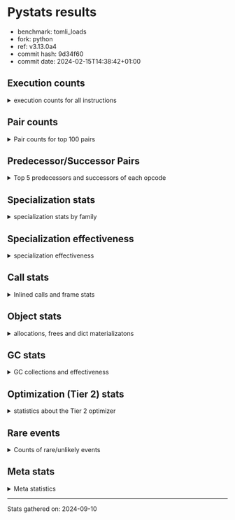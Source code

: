 
# Pystats results

- benchmark: tomli_loads
- fork: python
- ref: v3.13.0a4
- commit hash: 9d34f60
- commit date: 2024-02-15T14:38:42+01:00

## Execution counts

<details>
<summary> execution counts for all instructions </summary>

|Name | Count | Self | Cumulative | Miss ratio | 
|---|---:|---:|---:|---:|
| LOAD_FAST | 5,174,020,100 | 15.0% | 15.0% |  |
| POP_JUMP_IF_FALSE | 4,007,333,500 | 11.6% | 26.7% |  |
| LOAD_CONST | 3,846,126,280 | 11.2% | 37.9% |  |
| LOAD_FAST_LOAD_FAST | 3,511,481,220 | 10.2% | 48.1% |  |
| STORE_FAST | 3,350,189,780 | 9.7% | 57.8% |  |
| COMPARE_OP_STR | 2,009,276,460 | 5.8% | 63.6% |  |
| CONTAINS_OP | 1,712,232,000 | 5.0% | 68.6% |  |
| BINARY_SUBSCR_STR_INT | 1,580,972,360 | 4.6% | 73.2% | 0.0% |
| NOP | 1,340,715,460 | 3.9% | 77.1% |  |
| BINARY_OP_ADD_INT | 1,326,124,640 | 3.9% | 80.9% |  |
| JUMP_BACKWARD | 1,300,495,000 | 3.8% | 84.7% |  |
| LOAD_GLOBAL_MODULE | 636,805,800 | 1.9% | 86.6% |  |
| RESUME_CHECK | 440,548,260 | 1.3% | 87.9% | 0.0% |
| LOAD_GLOBAL_BUILTIN | 437,016,600 | 1.3% | 89.1% |  |
| RETURN_VALUE | 407,422,680 | 1.2% | 90.3% |  |
| CALL_PY_EXACT_ARGS | 388,927,440 | 1.1% | 91.4% |  |
| TO_BOOL_BOOL | 376,714,580 | 1.1% | 92.5% |  |
| BINARY_SUBSCR_DICT | 321,215,240 | 0.9% | 93.5% |  |
| BUILD_TUPLE | 193,341,720 | 0.6% | 94.0% |  |
| FOR_ITER_TUPLE | 190,352,240 | 0.6% | 94.6% |  |
| CALL_ISINSTANCE | 177,147,480 | 0.5% | 95.1% |  |
| STORE_FAST_STORE_FAST | 114,407,140 | 0.3% | 95.4% |  |
| BINARY_SLICE | 111,670,460 | 0.3% | 95.7% |  |
| GET_ITER | 110,778,920 | 0.3% | 96.1% |  |
| LOAD_DEREF | 101,972,640 | 0.3% | 96.4% |  |
| BINARY_SUBSCR | 87,933,560 | 0.3% | 96.6% |  |
| UNPACK_SEQUENCE_TWO_TUPLE | 86,901,160 | 0.3% | 96.9% |  |
| POP_TOP | 86,750,300 | 0.3% | 97.1% |  |
| POP_JUMP_IF_TRUE | 77,895,480 | 0.2% | 97.4% |  |
| LOAD_ATTR | 66,873,440 | 0.2% | 97.5% |  |
| CALL | 65,357,620 | 0.2% | 97.7% |  |
| LOAD_ATTR_INSTANCE_VALUE | 61,984,980 | 0.2% | 97.9% |  |
| LOAD_ATTR_METHOD_WITH_VALUES | 60,446,620 | 0.2% | 98.1% |  |
| MAKE_CELL | 50,627,120 | 0.1% | 98.2% |  |
| LOAD_ATTR_METHOD_NO_DICT | 36,110,860 | 0.1% | 98.3% |  |
| RETURN_CONST | 33,126,420 | 0.1% | 98.4% |  |
| CALL_BUILTIN_CLASS | 32,092,080 | 0.1% | 98.5% |  |
| LOAD_ATTR_CLASS | 30,876,880 | 0.1% | 98.6% |  |
| STORE_SUBSCR_DICT | 29,324,620 | 0.1% | 98.7% |  |
| BINARY_OP | 29,034,680 | 0.1% | 98.8% |  |
| TO_BOOL | 28,693,160 | 0.1% | 98.9% |  |
| JUMP_FORWARD | 27,801,840 | 0.1% | 99.0% |  |
| COPY | 25,490,580 | 0.1% | 99.0% |  |
| CALL_LEN | 25,314,480 | 0.1% | 99.1% |  |
| FOR_ITER_RANGE | 25,313,640 | 0.1% | 99.2% |  |
| COPY_FREE_VARS | 25,313,600 | 0.1% | 99.3% |  |
| UNPACK_SEQUENCE_TUPLE | 25,313,540 | 0.1% | 99.3% |  |
| MAKE_FUNCTION | 25,313,520 | 0.1% | 99.4% |  |
| RETURN_GENERATOR | 25,313,520 | 0.1% | 99.5% |  |
| SET_FUNCTION_ATTRIBUTE | 25,313,520 | 0.1% | 99.5% |  |
| STORE_DEREF | 25,313,520 | 0.1% | 99.6% |  |
| END_FOR | 25,313,500 | 0.1% | 99.7% |  |
| FOR_ITER_GEN | 25,313,500 | 0.1% | 99.8% |  |
| CALL_KW | 22,365,600 | 0.1% | 99.8% |  |
| BINARY_OP_ADD_UNICODE | 20,173,340 | 0.1% | 99.9% |  |
| PUSH_NULL | 8,807,900 | 0.0% | 99.9% |  |
| TO_BOOL_NONE | 4,466,220 | 0.0% | 99.9% |  |
| BINARY_OP_INPLACE_ADD_UNICODE | 4,214,880 | 0.0% | 99.9% |  |
| BUILD_MAP | 4,185,520 | 0.0% | 100.0% |  |
| CALL_METHOD_DESCRIPTOR_FAST | 2,528,260 | 0.0% | 100.0% |  |
| BUILD_CONST_KEY_MAP | 2,272,240 | 0.0% | 100.0% |  |
| TO_BOOL_STR | 2,233,540 | 0.0% | 100.0% |  |
| TO_BOOL_ALWAYS_TRUE | 2,233,100 | 0.0% | 100.0% |  |
| CALL_METHOD_DESCRIPTOR_O | 2,193,180 | 0.0% | 100.0% |  |
| FOR_ITER | 1,834,100 | 0.0% | 100.0% |  |
| CALL_METHOD_DESCRIPTOR_NOARGS | 1,833,100 | 0.0% | 100.0% |  |
| BUILD_LIST | 480,180 | 0.0% | 100.0% |  |
| COMPARE_OP_INT | 364,360 | 0.0% | 100.0% |  |
| CALL_LIST_APPEND | 174,920 | 0.0% | 100.0% |  |
| LOAD_GLOBAL | 4,140 | 0.0% | 100.0% |  |
| CALL_BUILTIN_O | 1,260 | 0.0% | 100.0% |  |
| SWAP | 1,120 | 0.0% | 100.0% |  |
| COMPARE_OP | 1,000 | 0.0% | 100.0% |  |
| LOAD_ATTR_MODULE | 940 | 0.0% | 100.0% |  |
| RESUME | 720 | 0.0% | 100.0% | 200.0% |
| INTERPRETER_EXIT | 520 | 0.0% | 100.0% |  |
| UNPACK_SEQUENCE | 480 | 0.0% | 100.0% |  |
| STORE_ATTR_INSTANCE_VALUE | 420 | 0.0% | 100.0% |  |
| CALL_STR_1 | 380 | 0.0% | 100.0% |  |
| FOR_ITER_LIST | 340 | 0.0% | 100.0% |  |
| LIST_APPEND | 320 | 0.0% | 100.0% |  |
| STORE_FAST_LOAD_FAST | 320 | 0.0% | 100.0% |  |
| CHECK_EXC_MATCH | 200 | 0.0% | 100.0% |  |
| POP_EXCEPT | 200 | 0.0% | 100.0% |  |
| PUSH_EXC_INFO | 200 | 0.0% | 100.0% |  |
| STORE_SUBSCR | 200 | 0.0% | 100.0% |  |
| STORE_ATTR | 200 | 0.0% | 100.0% |  |
| CALL_BUILTIN_FAST | 200 | 0.0% | 100.0% |  |
| CALL_FUNCTION_EX | 180 | 0.0% | 100.0% |  |
| LOAD_ATTR_SLOT | 160 | 0.0% | 100.0% | 12.5% |
| EXIT_INIT_CHECK | 120 | 0.0% | 100.0% |  |
| CALL_ALLOC_AND_ENTER_INIT | 120 | 0.0% | 100.0% |  |
| CALL_BUILTIN_FAST_WITH_KEYWORDS | 100 | 0.0% | 100.0% |  |
| BEFORE_WITH | 80 | 0.0% | 100.0% |  |
| CALL_INTRINSIC_1 | 80 | 0.0% | 100.0% |  |
| IS_OP | 80 | 0.0% | 100.0% |  |
| LIST_EXTEND | 80 | 0.0% | 100.0% |  |
| CALL_METHOD_DESCRIPTOR_FAST_WITH_KEYWORDS | 80 | 0.0% | 100.0% |  |
| BINARY_OP_SUBTRACT_FLOAT | 60 | 0.0% | 100.0% |  |
| CALL_PY_WITH_DEFAULTS | 60 | 0.0% | 100.0% |  |
| STORE_ATTR_SLOT | 60 | 0.0% | 100.0% |  |
| LOAD_FAST_AND_CLEAR | 20 | 0.0% | 100.0% |  |
| CALL_BOUND_METHOD_EXACT_ARGS | 20 | 0.0% | 100.0% |  |
| LOAD_ATTR_PROPERTY | 20 | 0.0% | 100.0% |  |


</details>

## Pair counts

<details>
<summary> Pair counts for top 100 pairs </summary>

|Pair | Count | Self | Cumulative | 
|---|---:|---:|---:|
| LOAD_FAST LOAD_CONST | 3,477,481,260 | 10.1% | 10.1% |
| POP_JUMP_IF_FALSE LOAD_FAST | 2,322,506,780 | 6.7% | 16.9% |
| COMPARE_OP_STR POP_JUMP_IF_FALSE | 2,009,276,120 | 5.8% | 22.7% |
| LOAD_CONST COMPARE_OP_STR | 2,009,276,040 | 5.8% | 28.5% |
| CONTAINS_OP POP_JUMP_IF_FALSE | 1,661,256,640 | 4.8% | 33.4% |
| LOAD_FAST_LOAD_FAST BINARY_SUBSCR_STR_INT | 1,579,138,960 | 4.6% | 37.9% |
| STORE_FAST LOAD_FAST | 1,331,448,040 | 3.9% | 41.8% |
| LOAD_CONST BINARY_OP_ADD_INT | 1,326,122,320 | 3.9% | 45.7% |
| BINARY_OP_ADD_INT STORE_FAST | 1,297,268,220 | 3.8% | 49.4% |
| NOP LOAD_FAST_LOAD_FAST | 1,261,378,000 | 3.7% | 53.1% |
| BINARY_SUBSCR_STR_INT STORE_FAST | 1,114,928,460 | 3.2% | 56.3% |
| POP_JUMP_IF_FALSE LOAD_FAST_LOAD_FAST | 1,107,296,940 | 3.2% | 59.6% |
| LOAD_FAST_LOAD_FAST CONTAINS_OP | 1,085,610,080 | 3.2% | 62.7% |
| STORE_FAST JUMP_BACKWARD | 986,196,960 | 2.9% | 65.6% |
| JUMP_BACKWARD NOP | 902,846,560 | 2.6% | 68.2% |
| STORE_FAST LOAD_FAST_LOAD_FAST | 614,227,620 | 1.8% | 70.0% |
| LOAD_FAST CONTAINS_OP | 466,043,760 | 1.4% | 71.3% |
| BINARY_SUBSCR_STR_INT LOAD_FAST | 466,043,640 | 1.4% | 72.7% |
| LOAD_GLOBAL_MODULE LOAD_FAST_LOAD_FAST | 352,678,220 | 1.0% | 73.7% |
| CALL_PY_EXACT_ARGS RESUME_CHECK | 338,300,380 | 1.0% | 74.7% |
| TO_BOOL_BOOL POP_JUMP_IF_FALSE | 327,505,640 | 1.0% | 75.6% |
| POP_JUMP_IF_FALSE JUMP_BACKWARD | 314,297,600 | 0.9% | 76.6% |
| JUMP_BACKWARD LOAD_FAST | 238,467,680 | 0.7% | 77.3% |
| RESUME_CHECK NOP | 230,132,260 | 0.7% | 77.9% |
| LOAD_FAST RETURN_VALUE | 226,778,440 | 0.7% | 78.6% |
| RETURN_VALUE STORE_FAST | 225,240,500 | 0.7% | 79.2% |
| BINARY_SUBSCR_DICT STORE_FAST | 209,651,780 | 0.6% | 79.8% |
| STORE_FAST LOAD_GLOBAL_MODULE | 188,742,540 | 0.5% | 80.4% |
| LOAD_GLOBAL_BUILTIN LOAD_FAST | 179,383,880 | 0.5% | 80.9% |
| LOAD_FAST LOAD_GLOBAL_BUILTIN | 177,148,300 | 0.5% | 81.4% |
| CALL_ISINSTANCE TO_BOOL_BOOL | 177,147,380 | 0.5% | 81.9% |
| LOAD_CONST BINARY_SUBSCR_DICT | 160,968,380 | 0.5% | 82.4% |
| LOAD_FAST_LOAD_FAST BINARY_SUBSCR_DICT | 159,887,480 | 0.5% | 82.9% |
| POP_JUMP_IF_FALSE LOAD_GLOBAL_BUILTIN | 152,295,920 | 0.4% | 83.3% |
| LOAD_GLOBAL_BUILTIN CALL_ISINSTANCE | 151,833,900 | 0.4% | 83.8% |
| LOAD_FAST_LOAD_FAST LOAD_GLOBAL_MODULE | 146,448,840 | 0.4% | 84.2% |
| LOAD_GLOBAL_MODULE CALL_PY_EXACT_ARGS | 146,448,840 | 0.4% | 84.6% |
| FOR_ITER_TUPLE STORE_FAST | 132,193,680 | 0.4% | 85.0% |
| JUMP_BACKWARD FOR_ITER_TUPLE | 132,033,680 | 0.4% | 85.4% |
| LOAD_FAST_LOAD_FAST LOAD_FAST | 130,869,120 | 0.4% | 85.8% |
| RESUME_CHECK LOAD_FAST | 130,532,320 | 0.4% | 86.1% |
| LOAD_FAST_LOAD_FAST LOAD_CONST | 124,939,200 | 0.4% | 86.5% |
| LOAD_FAST TO_BOOL_BOOL | 120,475,960 | 0.4% | 86.9% |
| BUILD_TUPLE RETURN_VALUE | 112,214,840 | 0.3% | 87.2% |
| LOAD_FAST_LOAD_FAST CALL_PY_EXACT_ARGS | 107,921,320 | 0.3% | 87.5% |
| BINARY_SUBSCR_DICT CONTAINS_OP | 102,931,700 | 0.3% | 87.8% |
| STORE_FAST NOP | 101,908,500 | 0.3% | 88.1% |
| LOAD_FAST LOAD_GLOBAL_MODULE | 90,270,280 | 0.3% | 88.3% |
| UNPACK_SEQUENCE_TWO_TUPLE STORE_FAST_STORE_FAST | 86,901,160 | 0.3% | 88.6% |
| RETURN_VALUE UNPACK_SEQUENCE_TWO_TUPLE | 86,900,880 | 0.3% | 88.9% |
| LOAD_CONST BINARY_SUBSCR | 85,803,540 | 0.2% | 89.1% |
| LOAD_FAST BUILD_TUPLE | 79,966,020 | 0.2% | 89.3% |
| LOAD_CONST LOAD_CONST | 79,146,460 | 0.2% | 89.6% |
| LOAD_FAST CALL_PY_EXACT_ARGS | 78,724,460 | 0.2% | 89.8% |
| LOAD_FAST_LOAD_FAST LOAD_FAST_LOAD_FAST | 78,095,200 | 0.2% | 90.0% |
| RESUME_CHECK LOAD_GLOBAL_MODULE | 77,773,780 | 0.2% | 90.2% |
| POP_JUMP_IF_FALSE LOAD_GLOBAL_MODULE | 74,552,280 | 0.2% | 90.5% |
| LOAD_FAST LOAD_ATTR_INSTANCE_VALUE | 61,984,720 | 0.2% | 90.6% |
| LOAD_FAST LOAD_ATTR | 60,153,280 | 0.2% | 90.8% |
| LOAD_ATTR LOAD_ATTR_METHOD_WITH_VALUES | 60,151,540 | 0.2% | 91.0% |
| LOAD_ATTR_INSTANCE_VALUE STORE_FAST | 58,318,560 | 0.2% | 91.2% |
| GET_ITER FOR_ITER_TUPLE | 58,318,480 | 0.2% | 91.3% |
| LOAD_ATTR_METHOD_WITH_VALUES LOAD_FAST | 58,254,420 | 0.2% | 91.5% |
| BINARY_SUBSCR STORE_FAST | 58,002,720 | 0.2% | 91.7% |
| LOAD_GLOBAL_MODULE CONTAINS_OP | 57,646,360 | 0.2% | 91.8% |
| LOAD_CONST BINARY_SLICE | 56,780,780 | 0.2% | 92.0% |
| FOR_ITER_TUPLE LOAD_FAST | 55,966,340 | 0.2% | 92.2% |
| LOAD_FAST GET_ITER | 54,652,480 | 0.2% | 92.3% |
| LOAD_FAST STORE_FAST | 53,142,020 | 0.2% | 92.5% |
| LOAD_FAST_LOAD_FAST BINARY_SLICE | 52,780,480 | 0.2% | 92.6% |
| POP_JUMP_IF_TRUE LOAD_FAST | 52,404,560 | 0.2% | 92.8% |
| LOAD_FAST CALL | 51,767,720 | 0.2% | 92.9% |
| LOAD_DEREF LOAD_CONST | 50,627,040 | 0.1% | 93.1% |
| NOP NOP | 49,427,360 | 0.1% | 93.2% |
| TO_BOOL_BOOL POP_JUMP_IF_TRUE | 49,208,940 | 0.1% | 93.4% |
| RETURN_VALUE RETURN_VALUE | 40,706,800 | 0.1% | 93.5% |
| LOAD_GLOBAL_MODULE STORE_FAST | 40,346,520 | 0.1% | 93.6% |
| LOAD_FAST LOAD_ATTR_METHOD_NO_DICT | 32,084,200 | 0.1% | 93.7% |
| STORE_FAST_STORE_FAST LOAD_FAST | 31,172,800 | 0.1% | 93.8% |
| LOAD_GLOBAL_MODULE LOAD_ATTR_CLASS | 30,876,600 | 0.1% | 93.9% |
| STORE_FAST_STORE_FAST LOAD_FAST_LOAD_FAST | 30,774,160 | 0.1% | 94.0% |
| BINARY_SLICE BUILD_TUPLE | 30,499,780 | 0.1% | 94.1% |
| LOAD_FAST_LOAD_FAST BUILD_TUPLE | 30,499,760 | 0.1% | 94.1% |
| NOP LOAD_FAST | 29,614,020 | 0.1% | 94.2% |
| STORE_FAST LOAD_GLOBAL_BUILTIN | 29,358,600 | 0.1% | 94.3% |
| POP_TOP LOAD_FAST | 29,274,900 | 0.1% | 94.4% |
| CALL RESUME_CHECK | 29,254,520 | 0.1% | 94.5% |
| POP_JUMP_IF_FALSE NOP | 29,253,920 | 0.1% | 94.6% |
| BINARY_SLICE GET_ITER | 28,979,760 | 0.1% | 94.7% |
| LOAD_FAST TO_BOOL | 28,685,080 | 0.1% | 94.7% |
| TO_BOOL POP_JUMP_IF_TRUE | 28,684,860 | 0.1% | 94.8% |
| LOAD_ATTR_CLASS CALL_PY_EXACT_ARGS | 28,684,480 | 0.1% | 94.9% |
| BINARY_OP STORE_FAST | 28,667,020 | 0.1% | 95.0% |
| BINARY_SUBSCR STORE_FAST_STORE_FAST | 27,505,760 | 0.1% | 95.1% |
| JUMP_FORWARD LOAD_GLOBAL_MODULE | 27,441,680 | 0.1% | 95.1% |
| LOAD_ATTR_METHOD_NO_DICT LOAD_CONST | 27,148,260 | 0.1% | 95.2% |
| BUILD_TUPLE STORE_FAST | 27,146,640 | 0.1% | 95.3% |
| STORE_FAST JUMP_FORWARD | 27,146,640 | 0.1% | 95.4% |
| JUMP_BACKWARD LOAD_GLOBAL_MODULE | 27,146,620 | 0.1% | 95.5% |
| POP_TOP LOAD_FAST_LOAD_FAST | 25,846,800 | 0.1% | 95.5% |


</details>

## Predecessor/Successor Pairs

<details>
<summary> Top 5 predecessors and successors of each opcode </summary>

### BINARY_SLICE

<details>
<summary> Successors and predecessors for BINARY_SLICE </summary>

|Predecessors | Count | Percentage | 
|---|---:|---:|
| LOAD_CONST | 56,780,780 | 50.8% |
| LOAD_FAST_LOAD_FAST | 52,780,480 | 47.3% |
| BINARY_OP_ADD_INT | 2,109,140 | 1.9% |
| BINARY_OP | 60 | 0.0% |

|Successors | Count | Percentage | 
|---|---:|---:|
| BUILD_TUPLE | 30,499,780 | 27.3% |
| GET_ITER | 28,979,760 | 26.0% |
| LOAD_DEREF | 25,313,520 | 22.7% |
| BINARY_OP_ADD_UNICODE | 20,173,240 | 18.1% |
| LOAD_FAST | 2,192,360 | 2.0% |


</details>

### CACHE

<details>
<summary> Successors and predecessors for CACHE </summary>

|Successors | Count | Percentage | 
|---|---:|---:|
| RESUME_CHECK | 400 | 76.9% |
| RESUME | 100 | 19.2% |
| POP_TOP | 20 | 3.8% |


</details>

### BEFORE_WITH

<details>
<summary> Successors and predecessors for BEFORE_WITH </summary>

|Predecessors | Count | Percentage | 
|---|---:|---:|
| RETURN_VALUE | 80 | 100.0% |

|Successors | Count | Percentage | 
|---|---:|---:|
| STORE_FAST | 80 | 100.0% |


</details>

### BINARY_OP_INPLACE_ADD_UNICODE

<details>
<summary> Successors and predecessors for BINARY_OP_INPLACE_ADD_UNICODE </summary>

|Predecessors | Count | Percentage | 
|---|---:|---:|
| BINARY_SLICE | 2,107,400 | 50.0% |
| LOAD_FAST_LOAD_FAST | 2,107,400 | 50.0% |
| BINARY_OP | 40 | 0.0% |
| BINARY_OP_ADD_UNICODE | 40 | 0.0% |

|Successors | Count | Percentage | 
|---|---:|---:|
| LOAD_FAST | 4,214,840 | 100.0% |
| JUMP_BACKWARD | 40 | 0.0% |


</details>

### BINARY_SUBSCR

<details>
<summary> Successors and predecessors for BINARY_SUBSCR </summary>

|Predecessors | Count | Percentage | 
|---|---:|---:|
| LOAD_CONST | 85,803,540 | 97.6% |
| LOAD_FAST | 2,106,480 | 2.4% |
| BINARY_SUBSCR | 22,800 | 0.0% |
| LOAD_FAST_LOAD_FAST | 680 | 0.0% |
| BINARY_OP | 20 | 0.0% |

|Successors | Count | Percentage | 
|---|---:|---:|
| STORE_FAST | 58,002,720 | 66.0% |
| STORE_FAST_STORE_FAST | 27,505,760 | 31.3% |
| BUILD_TUPLE | 2,106,480 | 2.4% |
| LOAD_CONST | 295,160 | 0.3% |
| BINARY_SUBSCR | 22,800 | 0.0% |


</details>

### CHECK_EXC_MATCH

<details>
<summary> Successors and predecessors for CHECK_EXC_MATCH </summary>

|Predecessors | Count | Percentage | 
|---|---:|---:|
| LOAD_GLOBAL_BUILTIN | 140 | 70.0% |
| LOAD_GLOBAL | 60 | 30.0% |

|Successors | Count | Percentage | 
|---|---:|---:|
| POP_JUMP_IF_FALSE | 200 | 100.0% |


</details>

### END_FOR

<details>
<summary> Successors and predecessors for END_FOR </summary>

|Predecessors | Count | Percentage | 
|---|---:|---:|
| RETURN_CONST | 25,313,500 | 100.0% |

|Successors | Count | Percentage | 
|---|---:|---:|
| POP_TOP | 25,313,500 | 100.0% |


</details>

### EXIT_INIT_CHECK

<details>
<summary> Successors and predecessors for EXIT_INIT_CHECK </summary>

|Predecessors | Count | Percentage | 
|---|---:|---:|
| RETURN_CONST | 120 | 100.0% |

|Successors | Count | Percentage | 
|---|---:|---:|
| RETURN_VALUE | 120 | 100.0% |


</details>

### GET_ITER

<details>
<summary> Successors and predecessors for GET_ITER </summary>

|Predecessors | Count | Percentage | 
|---|---:|---:|
| LOAD_FAST | 54,652,480 | 49.3% |
| BINARY_SLICE | 28,979,760 | 26.2% |
| CALL_BUILTIN_CLASS | 25,313,520 | 22.9% |
| LOAD_ATTR_INSTANCE_VALUE | 1,833,100 | 1.7% |
| CALL | 20 | 0.0% |

|Successors | Count | Percentage | 
|---|---:|---:|
| FOR_ITER_TUPLE | 58,318,480 | 52.6% |
| CALL_PY_EXACT_ARGS | 25,313,480 | 22.9% |
| FOR_ITER_GEN | 25,313,480 | 22.9% |
| FOR_ITER | 1,833,360 | 1.7% |
| FOR_ITER_RANGE | 60 | 0.0% |


</details>

### INTERPRETER_EXIT

<details>
<summary> Successors and predecessors for INTERPRETER_EXIT </summary>

|Predecessors | Count | Percentage | 
|---|---:|---:|
| RETURN_VALUE | 380 | 73.1% |
| RETURN_CONST | 140 | 26.9% |


</details>

### MAKE_FUNCTION

<details>
<summary> Successors and predecessors for MAKE_FUNCTION </summary>

|Predecessors | Count | Percentage | 
|---|---:|---:|
| LOAD_CONST | 25,313,520 | 100.0% |

|Successors | Count | Percentage | 
|---|---:|---:|
| SET_FUNCTION_ATTRIBUTE | 25,313,520 | 100.0% |


</details>

### NOP

<details>
<summary> Successors and predecessors for NOP </summary>

|Predecessors | Count | Percentage | 
|---|---:|---:|
| JUMP_BACKWARD | 902,846,560 | 67.3% |
| RESUME_CHECK | 230,132,260 | 17.2% |
| STORE_FAST | 101,908,500 | 7.6% |
| NOP | 49,427,360 | 3.7% |
| POP_JUMP_IF_FALSE | 29,253,920 | 2.2% |

|Successors | Count | Percentage | 
|---|---:|---:|
| LOAD_FAST_LOAD_FAST | 1,261,378,000 | 94.1% |
| NOP | 49,427,360 | 3.7% |
| LOAD_FAST | 29,614,020 | 2.2% |
| LOAD_GLOBAL_MODULE | 295,940 | 0.0% |
| LOAD_DEREF | 80 | 0.0% |


</details>

### POP_EXCEPT

<details>
<summary> Successors and predecessors for POP_EXCEPT </summary>

|Predecessors | Count | Percentage | 
|---|---:|---:|
| POP_TOP | 160 | 80.0% |
| SWAP | 40 | 20.0% |

|Successors | Count | Percentage | 
|---|---:|---:|
| LOAD_FAST | 160 | 80.0% |
| RETURN_VALUE | 40 | 20.0% |


</details>

### POP_TOP

<details>
<summary> Successors and predecessors for POP_TOP </summary>

|Predecessors | Count | Percentage | 
|---|---:|---:|
| POP_JUMP_IF_TRUE | 25,487,680 | 29.4% |
| END_FOR | 25,313,500 | 29.2% |
| FOR_ITER_GEN | 25,313,500 | 29.2% |
| RETURN_CONST | 4,615,680 | 5.3% |
| CALL_METHOD_DESCRIPTOR_O | 2,192,220 | 2.5% |

|Successors | Count | Percentage | 
|---|---:|---:|
| LOAD_FAST | 29,274,900 | 33.7% |
| LOAD_FAST_LOAD_FAST | 25,846,800 | 29.8% |
| RESUME_CHECK | 25,313,500 | 29.2% |
| RETURN_CONST | 4,480,500 | 5.2% |
| NOP | 1,833,200 | 2.1% |


</details>

### PUSH_EXC_INFO

<details>
<summary> Successors and predecessors for PUSH_EXC_INFO </summary>

|Predecessors | Count | Percentage | 
|---|---:|---:|
| BINARY_SUBSCR_STR_INT | 160 | 80.0% |
| LOAD_ATTR | 20 | 10.0% |
| LOAD_ATTR_SLOT | 20 | 10.0% |

|Successors | Count | Percentage | 
|---|---:|---:|
| LOAD_GLOBAL | 120 | 60.0% |
| LOAD_GLOBAL_BUILTIN | 80 | 40.0% |


</details>

### PUSH_NULL

<details>
<summary> Successors and predecessors for PUSH_NULL </summary>

|Predecessors | Count | Percentage | 
|---|---:|---:|
| LOAD_ATTR | 6,699,520 | 76.1% |
| LOAD_FAST | 2,107,440 | 23.9% |
| LOAD_ATTR_MODULE | 780 | 0.0% |
| LOAD_DEREF | 160 | 0.0% |

|Successors | Count | Percentage | 
|---|---:|---:|
| LOAD_FAST_LOAD_FAST | 8,806,880 | 100.0% |
| LOAD_FAST | 460 | 0.0% |
| LOAD_GLOBAL_BUILTIN | 320 | 0.0% |
| CALL | 240 | 0.0% |


</details>

### RETURN_GENERATOR

<details>
<summary> Successors and predecessors for RETURN_GENERATOR </summary>

|Predecessors | Count | Percentage | 
|---|---:|---:|
| COPY_FREE_VARS | 25,313,520 | 100.0% |

|Successors | Count | Percentage | 
|---|---:|---:|
| STORE_FAST | 25,313,520 | 100.0% |


</details>

### RETURN_VALUE

<details>
<summary> Successors and predecessors for RETURN_VALUE </summary>

|Predecessors | Count | Percentage | 
|---|---:|---:|
| LOAD_FAST | 226,778,440 | 55.7% |
| BUILD_TUPLE | 112,214,840 | 27.5% |
| RETURN_VALUE | 40,706,800 | 10.0% |
| CONTAINS_OP | 25,487,680 | 6.3% |
| CALL_BUILTIN_CLASS | 2,233,100 | 0.5% |

|Successors | Count | Percentage | 
|---|---:|---:|
| STORE_FAST | 225,240,500 | 55.3% |
| UNPACK_SEQUENCE_TWO_TUPLE | 86,900,880 | 21.3% |
| RETURN_VALUE | 40,706,800 | 10.0% |
| TO_BOOL_BOOL | 25,488,560 | 6.3% |
| UNPACK_SEQUENCE_TUPLE | 25,313,480 | 6.2% |


</details>

### STORE_SUBSCR

<details>
<summary> Successors and predecessors for STORE_SUBSCR </summary>

|Predecessors | Count | Percentage | 
|---|---:|---:|
| LOAD_FAST_LOAD_FAST | 160 | 80.0% |
| LOAD_FAST | 40 | 20.0% |

|Successors | Count | Percentage | 
|---|---:|---:|
| STORE_SUBSCR_DICT | 100 | 50.0% |
| LOAD_FAST_LOAD_FAST | 60 | 30.0% |
| LOAD_FAST | 20 | 10.0% |
| RETURN_CONST | 20 | 10.0% |


</details>

### TO_BOOL

<details>
<summary> Successors and predecessors for TO_BOOL </summary>

|Predecessors | Count | Percentage | 
|---|---:|---:|
| LOAD_FAST | 28,685,080 | 100.0% |
| TO_BOOL | 7,200 | 0.0% |
| CALL | 420 | 0.0% |
| COPY | 140 | 0.0% |
| RETURN_CONST | 120 | 0.0% |

|Successors | Count | Percentage | 
|---|---:|---:|
| POP_JUMP_IF_TRUE | 28,684,860 | 100.0% |
| TO_BOOL | 7,200 | 0.0% |
| TO_BOOL_BOOL | 520 | 0.0% |
| POP_JUMP_IF_FALSE | 400 | 0.0% |
| TO_BOOL_STR | 100 | 0.0% |


</details>

### BINARY_OP

<details>
<summary> Successors and predecessors for BINARY_OP </summary>

|Predecessors | Count | Percentage | 
|---|---:|---:|
| LOAD_FAST | 25,313,640 | 87.2% |
| BUILD_TUPLE | 3,353,120 | 11.5% |
| LOAD_DEREF | 359,120 | 1.2% |
| BINARY_OP | 7,680 | 0.0% |
| LOAD_CONST | 880 | 0.0% |

|Successors | Count | Percentage | 
|---|---:|---:|
| STORE_FAST | 28,667,020 | 98.7% |
| LOAD_GLOBAL_MODULE | 359,080 | 1.2% |
| BINARY_OP | 7,680 | 0.0% |
| BINARY_OP_ADD_INT | 480 | 0.0% |
| LOAD_FAST | 80 | 0.0% |


</details>

### BUILD_CONST_KEY_MAP

<details>
<summary> Successors and predecessors for BUILD_CONST_KEY_MAP </summary>

|Predecessors | Count | Percentage | 
|---|---:|---:|
| LOAD_CONST | 2,272,240 | 100.0% |

|Successors | Count | Percentage | 
|---|---:|---:|
| LOAD_FAST_LOAD_FAST | 2,272,240 | 100.0% |


</details>

### BUILD_LIST

<details>
<summary> Successors and predecessors for BUILD_LIST </summary>

|Predecessors | Count | Percentage | 
|---|---:|---:|
| STORE_FAST | 359,120 | 74.8% |
| BUILD_MAP | 120,960 | 25.2% |
| LOAD_FAST | 80 | 0.0% |
| SWAP | 20 | 0.0% |

|Successors | Count | Percentage | 
|---|---:|---:|
| STORE_FAST | 359,120 | 74.8% |
| LOAD_FAST_LOAD_FAST | 120,960 | 25.2% |
| LOAD_DEREF | 80 | 0.0% |
| SWAP | 20 | 0.0% |


</details>

### BUILD_MAP

<details>
<summary> Successors and predecessors for BUILD_MAP </summary>

|Predecessors | Count | Percentage | 
|---|---:|---:|
| CALL_BUILTIN_CLASS | 2,272,200 | 54.3% |
| POP_JUMP_IF_FALSE | 1,738,960 | 41.5% |
| LOAD_ATTR_METHOD_NO_DICT | 174,140 | 4.2% |
| RESUME_CHECK | 120 | 0.0% |
| CALL | 40 | 0.0% |

|Successors | Count | Percentage | 
|---|---:|---:|
| LOAD_CONST | 2,272,240 | 54.3% |
| LOAD_FAST_LOAD_FAST | 1,618,000 | 38.7% |
| CALL_LIST_APPEND | 174,120 | 4.2% |
| BUILD_LIST | 120,960 | 2.9% |
| LOAD_FAST | 160 | 0.0% |


</details>

### BUILD_TUPLE

<details>
<summary> Successors and predecessors for BUILD_TUPLE </summary>

|Predecessors | Count | Percentage | 
|---|---:|---:|
| LOAD_FAST | 79,966,020 | 41.4% |
| BINARY_SLICE | 30,499,780 | 15.8% |
| LOAD_FAST_LOAD_FAST | 30,499,760 | 15.8% |
| LOAD_GLOBAL_BUILTIN | 25,313,500 | 13.1% |
| BINARY_OP_ADD_UNICODE | 20,173,260 | 10.4% |

|Successors | Count | Percentage | 
|---|---:|---:|
| RETURN_VALUE | 112,214,840 | 58.0% |
| STORE_FAST | 27,146,640 | 14.0% |
| LOAD_CONST | 25,313,520 | 13.1% |
| CALL_ISINSTANCE | 25,313,480 | 13.1% |
| BINARY_OP | 3,353,120 | 1.7% |


</details>

### CALL

<details>
<summary> Successors and predecessors for CALL </summary>

|Predecessors | Count | Percentage | 
|---|---:|---:|
| LOAD_FAST | 51,767,720 | 79.2% |
| LOAD_FAST_LOAD_FAST | 8,807,360 | 13.5% |
| LOAD_CONST | 2,233,440 | 3.4% |
| LOAD_ATTR_METHOD_NO_DICT | 2,233,140 | 3.4% |
| BINARY_SLICE | 295,120 | 0.5% |

|Successors | Count | Percentage | 
|---|---:|---:|
| RESUME_CHECK | 29,254,520 | 44.8% |
| TO_BOOL_BOOL | 24,914,920 | 38.1% |
| STORE_FAST | 6,699,620 | 10.3% |
| LOAD_CONST | 2,233,120 | 3.4% |
| TO_BOOL_STR | 2,233,080 | 3.4% |


</details>

### CALL_FUNCTION_EX

<details>
<summary> Successors and predecessors for CALL_FUNCTION_EX </summary>

|Predecessors | Count | Percentage | 
|---|---:|---:|
| LOAD_FAST | 100 | 55.6% |
| CALL_INTRINSIC_1 | 80 | 44.4% |

|Successors | Count | Percentage | 
|---|---:|---:|
| COPY_FREE_VARS | 80 | 44.4% |
| RESUME_CHECK | 80 | 44.4% |
| RESUME | 20 | 11.1% |


</details>

### CALL_INTRINSIC_1

<details>
<summary> Successors and predecessors for CALL_INTRINSIC_1 </summary>

|Predecessors | Count | Percentage | 
|---|---:|---:|
| LIST_EXTEND | 80 | 100.0% |

|Successors | Count | Percentage | 
|---|---:|---:|
| CALL_FUNCTION_EX | 80 | 100.0% |


</details>

### CALL_KW

<details>
<summary> Successors and predecessors for CALL_KW </summary>

|Predecessors | Count | Percentage | 
|---|---:|---:|
| LOAD_CONST | 22,365,600 | 100.0% |

|Successors | Count | Percentage | 
|---|---:|---:|
| RESUME_CHECK | 22,365,540 | 100.0% |
| RESUME | 60 | 0.0% |


</details>

### COMPARE_OP

<details>
<summary> Successors and predecessors for COMPARE_OP </summary>

|Predecessors | Count | Percentage | 
|---|---:|---:|
| LOAD_CONST | 840 | 84.0% |
| LOAD_FAST | 80 | 8.0% |
| COPY | 40 | 4.0% |
| LOAD_FAST_LOAD_FAST | 40 | 4.0% |

|Successors | Count | Percentage | 
|---|---:|---:|
| COMPARE_OP_STR | 420 | 42.0% |
| POP_JUMP_IF_FALSE | 400 | 40.0% |
| COMPARE_OP_INT | 120 | 12.0% |
| COPY | 20 | 2.0% |
| JUMP_FORWARD | 20 | 2.0% |


</details>

### CONTAINS_OP

<details>
<summary> Successors and predecessors for CONTAINS_OP </summary>

|Predecessors | Count | Percentage | 
|---|---:|---:|
| LOAD_FAST_LOAD_FAST | 1,085,610,080 | 63.4% |
| LOAD_FAST | 466,043,760 | 27.2% |
| BINARY_SUBSCR_DICT | 102,931,700 | 6.0% |
| LOAD_GLOBAL_MODULE | 57,646,360 | 3.4% |
| BINARY_SUBSCR | 60 | 0.0% |

|Successors | Count | Percentage | 
|---|---:|---:|
| POP_JUMP_IF_FALSE | 1,661,256,640 | 97.0% |
| RETURN_VALUE | 25,487,680 | 1.5% |
| COPY | 25,487,680 | 1.5% |


</details>

### COPY

<details>
<summary> Successors and predecessors for COPY </summary>

|Predecessors | Count | Percentage | 
|---|---:|---:|
| CONTAINS_OP | 25,487,680 | 100.0% |
| JUMP_FORWARD | 960 | 0.0% |
| SWAP | 960 | 0.0% |
| COMPARE_OP_INT | 940 | 0.0% |
| RETURN_VALUE | 20 | 0.0% |

|Successors | Count | Percentage | 
|---|---:|---:|
| TO_BOOL_BOOL | 25,489,480 | 100.0% |
| COMPARE_OP_INT | 920 | 0.0% |
| TO_BOOL | 140 | 0.0% |
| COMPARE_OP | 40 | 0.0% |


</details>

### COPY_FREE_VARS

<details>
<summary> Successors and predecessors for COPY_FREE_VARS </summary>

|Predecessors | Count | Percentage | 
|---|---:|---:|
| CALL_PY_EXACT_ARGS | 25,313,500 | 100.0% |
| CALL_FUNCTION_EX | 80 | 0.0% |
| CALL | 20 | 0.0% |

|Successors | Count | Percentage | 
|---|---:|---:|
| RETURN_GENERATOR | 25,313,520 | 100.0% |
| RESUME_CHECK | 60 | 0.0% |
| RESUME | 20 | 0.0% |


</details>

### FOR_ITER

<details>
<summary> Successors and predecessors for FOR_ITER </summary>

|Predecessors | Count | Percentage | 
|---|---:|---:|
| GET_ITER | 1,833,360 | 100.0% |
| FOR_ITER | 640 | 0.0% |
| JUMP_BACKWARD | 60 | 0.0% |
| LOAD_FAST | 40 | 0.0% |

|Successors | Count | Percentage | 
|---|---:|---:|
| LOAD_FAST | 1,833,200 | 100.0% |
| FOR_ITER | 640 | 0.0% |
| FOR_ITER_TUPLE | 80 | 0.0% |
| STORE_FAST | 60 | 0.0% |
| FOR_ITER_RANGE | 40 | 0.0% |


</details>

### IS_OP

<details>
<summary> Successors and predecessors for IS_OP </summary>

|Predecessors | Count | Percentage | 
|---|---:|---:|
| LOAD_GLOBAL_BUILTIN | 60 | 75.0% |
| LOAD_GLOBAL | 20 | 25.0% |

|Successors | Count | Percentage | 
|---|---:|---:|
| POP_JUMP_IF_FALSE | 80 | 100.0% |


</details>

### JUMP_BACKWARD

<details>
<summary> Successors and predecessors for JUMP_BACKWARD </summary>

|Predecessors | Count | Percentage | 
|---|---:|---:|
| STORE_FAST | 986,196,960 | 75.8% |
| POP_JUMP_IF_FALSE | 314,297,600 | 24.2% |
| LIST_APPEND | 320 | 0.0% |
| POP_TOP | 80 | 0.0% |
| BINARY_OP_INPLACE_ADD_UNICODE | 40 | 0.0% |

|Successors | Count | Percentage | 
|---|---:|---:|
| NOP | 902,846,560 | 69.4% |
| LOAD_FAST | 238,467,680 | 18.3% |
| FOR_ITER_TUPLE | 132,033,680 | 10.2% |
| LOAD_GLOBAL_MODULE | 27,146,620 | 2.1% |
| FOR_ITER_LIST | 320 | 0.0% |


</details>

### JUMP_FORWARD

<details>
<summary> Successors and predecessors for JUMP_FORWARD </summary>

|Predecessors | Count | Percentage | 
|---|---:|---:|
| STORE_FAST | 27,146,640 | 97.6% |
| LOAD_CONST | 359,120 | 1.3% |
| STORE_FAST_STORE_FAST | 295,120 | 1.1% |
| COMPARE_OP_INT | 940 | 0.0% |
| COMPARE_OP | 20 | 0.0% |

|Successors | Count | Percentage | 
|---|---:|---:|
| LOAD_GLOBAL_MODULE | 27,441,680 | 98.7% |
| BINARY_SUBSCR_DICT | 359,100 | 1.3% |
| COPY | 960 | 0.0% |
| LOAD_GLOBAL | 80 | 0.0% |
| BINARY_SUBSCR | 20 | 0.0% |


</details>

### LIST_APPEND

<details>
<summary> Successors and predecessors for LIST_APPEND </summary>

|Predecessors | Count | Percentage | 
|---|---:|---:|
| CALL_BUILTIN_O | 320 | 100.0% |

|Successors | Count | Percentage | 
|---|---:|---:|
| JUMP_BACKWARD | 320 | 100.0% |


</details>

### LIST_EXTEND

<details>
<summary> Successors and predecessors for LIST_EXTEND </summary>

|Predecessors | Count | Percentage | 
|---|---:|---:|
| LOAD_DEREF | 80 | 100.0% |

|Successors | Count | Percentage | 
|---|---:|---:|
| CALL_INTRINSIC_1 | 80 | 100.0% |


</details>

### LOAD_ATTR

<details>
<summary> Successors and predecessors for LOAD_ATTR </summary>

|Predecessors | Count | Percentage | 
|---|---:|---:|
| LOAD_FAST | 60,153,280 | 90.0% |
| LOAD_GLOBAL_MODULE | 6,699,740 | 10.0% |
| LOAD_ATTR | 19,840 | 0.0% |
| LOAD_GLOBAL | 400 | 0.0% |
| LOAD_ATTR_CLASS | 80 | 0.0% |

|Successors | Count | Percentage | 
|---|---:|---:|
| LOAD_ATTR_METHOD_WITH_VALUES | 60,151,540 | 89.9% |
| PUSH_NULL | 6,699,520 | 10.0% |
| LOAD_ATTR | 19,840 | 0.0% |
| LOAD_ATTR_METHOD_NO_DICT | 420 | 0.0% |
| LOAD_FAST | 380 | 0.0% |


</details>

### LOAD_CONST

<details>
<summary> Successors and predecessors for LOAD_CONST </summary>

|Predecessors | Count | Percentage | 
|---|---:|---:|
| LOAD_FAST | 3,477,481,260 | 90.4% |
| LOAD_FAST_LOAD_FAST | 124,939,200 | 3.2% |
| LOAD_CONST | 79,146,460 | 2.1% |
| LOAD_DEREF | 50,627,040 | 1.3% |
| LOAD_ATTR_METHOD_NO_DICT | 27,148,260 | 0.7% |

|Successors | Count | Percentage | 
|---|---:|---:|
| COMPARE_OP_STR | 2,009,276,040 | 52.2% |
| BINARY_OP_ADD_INT | 1,326,122,320 | 34.5% |
| BINARY_SUBSCR_DICT | 160,968,380 | 4.2% |
| BINARY_SUBSCR | 85,803,540 | 2.2% |
| LOAD_CONST | 79,146,460 | 2.1% |


</details>

### LOAD_DEREF

<details>
<summary> Successors and predecessors for LOAD_DEREF </summary>

|Predecessors | Count | Percentage | 
|---|---:|---:|
| BINARY_SLICE | 25,313,520 | 24.8% |
| STORE_FAST | 25,313,520 | 24.8% |
| STORE_FAST_STORE_FAST | 25,313,520 | 24.8% |
| LOAD_GLOBAL_BUILTIN | 25,313,500 | 24.8% |
| LOAD_DEREF | 359,120 | 0.4% |

|Successors | Count | Percentage | 
|---|---:|---:|
| LOAD_CONST | 50,627,040 | 49.6% |
| LOAD_FAST | 25,313,520 | 24.8% |
| CALL_LEN | 25,313,480 | 24.8% |
| BINARY_OP | 359,120 | 0.4% |
| LOAD_DEREF | 359,120 | 0.4% |


</details>

### LOAD_FAST

<details>
<summary> Successors and predecessors for LOAD_FAST </summary>

|Predecessors | Count | Percentage | 
|---|---:|---:|
| POP_JUMP_IF_FALSE | 2,322,506,780 | 44.9% |
| STORE_FAST | 1,331,448,040 | 25.7% |
| BINARY_SUBSCR_STR_INT | 466,043,640 | 9.0% |
| JUMP_BACKWARD | 238,467,680 | 4.6% |
| LOAD_GLOBAL_BUILTIN | 179,383,880 | 3.5% |

|Successors | Count | Percentage | 
|---|---:|---:|
| LOAD_CONST | 3,477,481,260 | 67.2% |
| CONTAINS_OP | 466,043,760 | 9.0% |
| RETURN_VALUE | 226,778,440 | 4.4% |
| LOAD_GLOBAL_BUILTIN | 177,148,300 | 3.4% |
| TO_BOOL_BOOL | 120,475,960 | 2.3% |


</details>

### LOAD_FAST_AND_CLEAR

<details>
<summary> Successors and predecessors for LOAD_FAST_AND_CLEAR </summary>

|Predecessors | Count | Percentage | 
|---|---:|---:|
| GET_ITER | 20 | 100.0% |

|Successors | Count | Percentage | 
|---|---:|---:|
| SWAP | 20 | 100.0% |


</details>

### LOAD_FAST_LOAD_FAST

<details>
<summary> Successors and predecessors for LOAD_FAST_LOAD_FAST </summary>

|Predecessors | Count | Percentage | 
|---|---:|---:|
| NOP | 1,261,378,000 | 35.9% |
| POP_JUMP_IF_FALSE | 1,107,296,940 | 31.5% |
| STORE_FAST | 614,227,620 | 17.5% |
| LOAD_GLOBAL_MODULE | 352,678,220 | 10.0% |
| LOAD_FAST_LOAD_FAST | 78,095,200 | 2.2% |

|Successors | Count | Percentage | 
|---|---:|---:|
| BINARY_SUBSCR_STR_INT | 1,579,138,960 | 45.0% |
| CONTAINS_OP | 1,085,610,080 | 30.9% |
| BINARY_SUBSCR_DICT | 159,887,480 | 4.6% |
| LOAD_GLOBAL_MODULE | 146,448,840 | 4.2% |
| LOAD_FAST | 130,869,120 | 3.7% |


</details>

### LOAD_GLOBAL

<details>
<summary> Successors and predecessors for LOAD_GLOBAL </summary>

|Predecessors | Count | Percentage | 
|---|---:|---:|
| STORE_FAST | 1,240 | 30.0% |
| POP_JUMP_IF_FALSE | 700 | 16.9% |
| LOAD_FAST | 580 | 14.0% |
| LOAD_FAST_LOAD_FAST | 440 | 10.6% |
| RESUME_CHECK | 160 | 3.9% |

|Successors | Count | Percentage | 
|---|---:|---:|
| LOAD_GLOBAL_MODULE | 1,500 | 36.2% |
| LOAD_FAST_LOAD_FAST | 660 | 15.9% |
| LOAD_GLOBAL_BUILTIN | 620 | 15.0% |
| CALL | 420 | 10.1% |
| LOAD_ATTR | 400 | 9.7% |


</details>

### MAKE_CELL

<details>
<summary> Successors and predecessors for MAKE_CELL </summary>

|Predecessors | Count | Percentage | 
|---|---:|---:|
| CALL_PY_EXACT_ARGS | 25,313,560 | 50.0% |
| MAKE_CELL | 25,313,520 | 50.0% |
| CALL | 40 | 0.0% |

|Successors | Count | Percentage | 
|---|---:|---:|
| RESUME_CHECK | 25,313,560 | 50.0% |
| MAKE_CELL | 25,313,520 | 50.0% |
| RESUME | 40 | 0.0% |


</details>

### POP_JUMP_IF_FALSE

<details>
<summary> Successors and predecessors for POP_JUMP_IF_FALSE </summary>

|Predecessors | Count | Percentage | 
|---|---:|---:|
| COMPARE_OP_STR | 2,009,276,120 | 50.1% |
| CONTAINS_OP | 1,661,256,640 | 41.5% |
| TO_BOOL_BOOL | 327,505,640 | 8.2% |
| TO_BOOL_NONE | 4,466,220 | 0.1% |
| TO_BOOL_STR | 2,233,160 | 0.1% |

|Successors | Count | Percentage | 
|---|---:|---:|
| LOAD_FAST | 2,322,506,780 | 58.0% |
| LOAD_FAST_LOAD_FAST | 1,107,296,940 | 27.6% |
| JUMP_BACKWARD | 314,297,600 | 7.8% |
| LOAD_GLOBAL_BUILTIN | 152,295,920 | 3.8% |
| LOAD_GLOBAL_MODULE | 74,552,280 | 1.9% |


</details>

### POP_JUMP_IF_TRUE

<details>
<summary> Successors and predecessors for POP_JUMP_IF_TRUE </summary>

|Predecessors | Count | Percentage | 
|---|---:|---:|
| TO_BOOL_BOOL | 49,208,940 | 63.2% |
| TO_BOOL | 28,684,860 | 36.8% |
| COMPARE_OP_INT | 940 | 0.0% |
| TO_BOOL_STR | 380 | 0.0% |
| COMPARE_OP_STR | 340 | 0.0% |

|Successors | Count | Percentage | 
|---|---:|---:|
| LOAD_FAST | 52,404,560 | 67.3% |
| POP_TOP | 25,487,680 | 32.7% |
| LOAD_GLOBAL_MODULE | 1,240 | 0.0% |
| LOAD_FAST_LOAD_FAST | 980 | 0.0% |
| RETURN_VALUE | 960 | 0.0% |


</details>

### RETURN_CONST

<details>
<summary> Successors and predecessors for RETURN_CONST </summary>

|Predecessors | Count | Percentage | 
|---|---:|---:|
| FOR_ITER_RANGE | 25,313,500 | 76.4% |
| POP_TOP | 4,480,500 | 13.5% |
| POP_JUMP_IF_FALSE | 3,036,980 | 9.2% |
| CALL_LIST_APPEND | 174,140 | 0.5% |
| STORE_SUBSCR_DICT | 120,940 | 0.4% |

|Successors | Count | Percentage | 
|---|---:|---:|
| END_FOR | 25,313,500 | 76.4% |
| POP_TOP | 4,615,680 | 13.9% |
| TO_BOOL_BOOL | 3,196,840 | 9.7% |
| INTERPRETER_EXIT | 140 | 0.0% |
| EXIT_INIT_CHECK | 120 | 0.0% |


</details>

### SET_FUNCTION_ATTRIBUTE

<details>
<summary> Successors and predecessors for SET_FUNCTION_ATTRIBUTE </summary>

|Predecessors | Count | Percentage | 
|---|---:|---:|
| MAKE_FUNCTION | 25,313,520 | 100.0% |

|Successors | Count | Percentage | 
|---|---:|---:|
| LOAD_GLOBAL_BUILTIN | 25,313,480 | 100.0% |
| LOAD_GLOBAL | 40 | 0.0% |


</details>

### STORE_ATTR

<details>
<summary> Successors and predecessors for STORE_ATTR </summary>

|Predecessors | Count | Percentage | 
|---|---:|---:|
| LOAD_FAST | 200 | 100.0% |

|Successors | Count | Percentage | 
|---|---:|---:|
| STORE_ATTR_INSTANCE_VALUE | 60 | 30.0% |
| STORE_ATTR_SLOT | 60 | 30.0% |
| RETURN_CONST | 40 | 20.0% |
| LOAD_FAST | 20 | 10.0% |
| LOAD_GLOBAL | 20 | 10.0% |


</details>

### STORE_DEREF

<details>
<summary> Successors and predecessors for STORE_DEREF </summary>

|Predecessors | Count | Percentage | 
|---|---:|---:|
| STORE_FAST | 25,313,520 | 100.0% |

|Successors | Count | Percentage | 
|---|---:|---:|
| STORE_FAST | 25,313,520 | 100.0% |


</details>

### STORE_FAST

<details>
<summary> Successors and predecessors for STORE_FAST </summary>

|Predecessors | Count | Percentage | 
|---|---:|---:|
| BINARY_OP_ADD_INT | 1,297,268,220 | 38.7% |
| BINARY_SUBSCR_STR_INT | 1,114,928,460 | 33.3% |
| RETURN_VALUE | 225,240,500 | 6.7% |
| BINARY_SUBSCR_DICT | 209,651,780 | 6.3% |
| FOR_ITER_TUPLE | 132,193,680 | 3.9% |

|Successors | Count | Percentage | 
|---|---:|---:|
| LOAD_FAST | 1,331,448,040 | 39.7% |
| JUMP_BACKWARD | 986,196,960 | 29.4% |
| LOAD_FAST_LOAD_FAST | 614,227,620 | 18.3% |
| LOAD_GLOBAL_MODULE | 188,742,540 | 5.6% |
| NOP | 101,908,500 | 3.0% |


</details>

### STORE_FAST_LOAD_FAST

<details>
<summary> Successors and predecessors for STORE_FAST_LOAD_FAST </summary>

|Predecessors | Count | Percentage | 
|---|---:|---:|
| FOR_ITER_LIST | 320 | 100.0% |

|Successors | Count | Percentage | 
|---|---:|---:|
| TO_BOOL_STR | 320 | 100.0% |


</details>

### STORE_FAST_STORE_FAST

<details>
<summary> Successors and predecessors for STORE_FAST_STORE_FAST </summary>

|Predecessors | Count | Percentage | 
|---|---:|---:|
| UNPACK_SEQUENCE_TWO_TUPLE | 86,901,160 | 76.0% |
| BINARY_SUBSCR | 27,505,760 | 24.0% |
| UNPACK_SEQUENCE | 200 | 0.0% |
| UNPACK_SEQUENCE_TUPLE | 20 | 0.0% |

|Successors | Count | Percentage | 
|---|---:|---:|
| LOAD_FAST | 31,172,800 | 27.2% |
| LOAD_FAST_LOAD_FAST | 30,774,160 | 26.9% |
| NOP | 25,313,520 | 22.1% |
| LOAD_DEREF | 25,313,520 | 22.1% |
| LOAD_GLOBAL_MODULE | 1,538,000 | 1.3% |


</details>

### SWAP

<details>
<summary> Successors and predecessors for SWAP </summary>

|Predecessors | Count | Percentage | 
|---|---:|---:|
| LOAD_FAST | 960 | 85.7% |
| CALL_METHOD_DESCRIPTOR_FAST | 60 | 5.4% |
| BUILD_LIST | 20 | 1.8% |
| CALL | 20 | 1.8% |
| LOAD_ATTR | 20 | 1.8% |

|Successors | Count | Percentage | 
|---|---:|---:|
| COPY | 960 | 85.7% |
| LOAD_CONST | 80 | 7.1% |
| POP_EXCEPT | 40 | 3.6% |
| BUILD_LIST | 20 | 1.8% |
| FOR_ITER_LIST | 20 | 1.8% |


</details>

### UNPACK_SEQUENCE

<details>
<summary> Successors and predecessors for UNPACK_SEQUENCE </summary>

|Predecessors | Count | Percentage | 
|---|---:|---:|
| RETURN_VALUE | 480 | 100.0% |

|Successors | Count | Percentage | 
|---|---:|---:|
| STORE_FAST_STORE_FAST | 200 | 41.7% |
| UNPACK_SEQUENCE_TWO_TUPLE | 200 | 41.7% |
| UNPACK_SEQUENCE_TUPLE | 60 | 12.5% |
| STORE_FAST | 20 | 4.2% |


</details>

### RESUME

<details>
<summary> Successors and predecessors for RESUME </summary>

|Predecessors | Count | Percentage | 
|---|---:|---:|
| CALL | 460 | 63.9% |
| CACHE | 100 | 13.9% |
| CALL_KW | 60 | 8.3% |
| MAKE_CELL | 40 | 5.6% |
| POP_TOP | 20 | 2.8% |

|Successors | Count | Percentage | 
|---|---:|---:|
| LOAD_FAST | 300 | 41.7% |
| LOAD_GLOBAL | 140 | 19.4% |
| NOP | 120 | 16.7% |
| BUILD_MAP | 40 | 5.6% |
| LOAD_CONST | 40 | 5.6% |


</details>

### BINARY_OP_ADD_INT

<details>
<summary> Successors and predecessors for BINARY_OP_ADD_INT </summary>

|Predecessors | Count | Percentage | 
|---|---:|---:|
| LOAD_CONST | 1,326,122,320 | 100.0% |
| LOAD_FAST_LOAD_FAST | 1,840 | 0.0% |
| BINARY_OP | 480 | 0.0% |

|Successors | Count | Percentage | 
|---|---:|---:|
| STORE_FAST | 1,297,268,220 | 97.8% |
| LOAD_FAST_LOAD_FAST | 20,173,260 | 1.5% |
| LOAD_CONST | 2,548,760 | 0.2% |
| LOAD_FAST | 2,192,160 | 0.2% |
| BINARY_SLICE | 2,109,140 | 0.2% |


</details>

### BINARY_OP_ADD_UNICODE

<details>
<summary> Successors and predecessors for BINARY_OP_ADD_UNICODE </summary>

|Predecessors | Count | Percentage | 
|---|---:|---:|
| BINARY_SLICE | 20,173,240 | 100.0% |
| BINARY_OP | 60 | 0.0% |
| LOAD_FAST | 40 | 0.0% |

|Successors | Count | Percentage | 
|---|---:|---:|
| BUILD_TUPLE | 20,173,260 | 100.0% |
| BINARY_OP_INPLACE_ADD_UNICODE | 40 | 0.0% |
| RETURN_VALUE | 20 | 0.0% |
| LOAD_FAST | 20 | 0.0% |


</details>

### BINARY_OP_SUBTRACT_FLOAT

<details>
<summary> Successors and predecessors for BINARY_OP_SUBTRACT_FLOAT </summary>

|Predecessors | Count | Percentage | 
|---|---:|---:|
| LOAD_FAST | 40 | 66.7% |
| BINARY_OP | 20 | 33.3% |

|Successors | Count | Percentage | 
|---|---:|---:|
| RETURN_VALUE | 60 | 100.0% |


</details>

### BINARY_SUBSCR_DICT

<details>
<summary> Successors and predecessors for BINARY_SUBSCR_DICT </summary>

|Predecessors | Count | Percentage | 
|---|---:|---:|
| LOAD_CONST | 160,968,380 | 50.1% |
| LOAD_FAST_LOAD_FAST | 159,887,480 | 49.8% |
| JUMP_FORWARD | 359,100 | 0.1% |
| BINARY_SUBSCR | 280 | 0.0% |

|Successors | Count | Percentage | 
|---|---:|---:|
| STORE_FAST | 209,651,780 | 65.3% |
| CONTAINS_OP | 102,931,700 | 32.0% |
| LOAD_CONST | 4,247,320 | 1.3% |
| LOAD_FAST | 2,192,220 | 0.7% |
| LOAD_ATTR_METHOD_NO_DICT | 2,192,200 | 0.7% |


</details>

### BINARY_SUBSCR_STR_INT

<details>
<summary> Successors and predecessors for BINARY_SUBSCR_STR_INT </summary>

|Predecessors | Count | Percentage | 
|---|---:|---:|
| LOAD_FAST_LOAD_FAST | 1,579,138,960 | 99.9% |
| BINARY_OP_ADD_INT | 1,833,080 | 0.1% |
| BINARY_SUBSCR | 220 | 0.0% |
| BINARY_SUBSCR_STR_INT | 100 | 0.0% |

|Successors | Count | Percentage | 
|---|---:|---:|
| STORE_FAST | 1,114,928,460 | 70.5% |
| LOAD_FAST | 466,043,640 | 29.5% |
| PUSH_EXC_INFO | 160 | 0.0% |
| BINARY_SUBSCR_STR_INT | 100 | 0.0% |


</details>

### CALL_ALLOC_AND_ENTER_INIT

<details>
<summary> Successors and predecessors for CALL_ALLOC_AND_ENTER_INIT </summary>

|Predecessors | Count | Percentage | 
|---|---:|---:|
| LOAD_GLOBAL_MODULE | 80 | 66.7% |
| CALL | 40 | 33.3% |

|Successors | Count | Percentage | 
|---|---:|---:|
| RESUME_CHECK | 120 | 100.0% |


</details>

### CALL_BOUND_METHOD_EXACT_ARGS

<details>
<summary> Successors and predecessors for CALL_BOUND_METHOD_EXACT_ARGS </summary>

|Predecessors | Count | Percentage | 
|---|---:|---:|
| CALL | 20 | 100.0% |

|Successors | Count | Percentage | 
|---|---:|---:|
| RESUME_CHECK | 20 | 100.0% |


</details>

### CALL_BUILTIN_CLASS

<details>
<summary> Successors and predecessors for CALL_BUILTIN_CLASS </summary>

|Predecessors | Count | Percentage | 
|---|---:|---:|
| CALL_LEN | 25,313,480 | 78.9% |
| LOAD_GLOBAL_BUILTIN | 4,544,360 | 14.2% |
| LOAD_CONST | 2,234,000 | 7.0% |
| CALL | 180 | 0.0% |
| LOAD_FAST | 60 | 0.0% |

|Successors | Count | Percentage | 
|---|---:|---:|
| GET_ITER | 25,313,520 | 78.9% |
| BUILD_MAP | 2,272,200 | 7.1% |
| LOAD_GLOBAL_BUILTIN | 2,272,160 | 7.1% |
| RETURN_VALUE | 2,233,100 | 7.0% |
| STORE_FAST | 1,000 | 0.0% |


</details>

### CALL_BUILTIN_FAST

<details>
<summary> Successors and predecessors for CALL_BUILTIN_FAST </summary>

|Predecessors | Count | Percentage | 
|---|---:|---:|
| LOAD_FAST | 160 | 80.0% |
| CALL | 40 | 20.0% |

|Successors | Count | Percentage | 
|---|---:|---:|
| STORE_FAST | 120 | 60.0% |
| UNPACK_SEQUENCE_TWO_TUPLE | 80 | 40.0% |


</details>

### CALL_BUILTIN_FAST_WITH_KEYWORDS

<details>
<summary> Successors and predecessors for CALL_BUILTIN_FAST_WITH_KEYWORDS </summary>

|Predecessors | Count | Percentage | 
|---|---:|---:|
| CALL | 40 | 40.0% |
| LOAD_FAST_LOAD_FAST | 40 | 40.0% |
| LOAD_FAST | 20 | 20.0% |

|Successors | Count | Percentage | 
|---|---:|---:|
| RETURN_VALUE | 60 | 60.0% |
| STORE_FAST | 40 | 40.0% |


</details>

### CALL_BUILTIN_O

<details>
<summary> Successors and predecessors for CALL_BUILTIN_O </summary>

|Predecessors | Count | Percentage | 
|---|---:|---:|
| LOAD_FAST | 920 | 73.0% |
| CALL_STR_1 | 320 | 25.4% |
| CALL | 20 | 1.6% |

|Successors | Count | Percentage | 
|---|---:|---:|
| BUILD_TUPLE | 940 | 74.6% |
| LIST_APPEND | 320 | 25.4% |


</details>

### CALL_ISINSTANCE

<details>
<summary> Successors and predecessors for CALL_ISINSTANCE </summary>

|Predecessors | Count | Percentage | 
|---|---:|---:|
| LOAD_GLOBAL_BUILTIN | 151,833,900 | 85.7% |
| BUILD_TUPLE | 25,313,480 | 14.3% |
| CALL | 100 | 0.0% |

|Successors | Count | Percentage | 
|---|---:|---:|
| TO_BOOL_BOOL | 177,147,380 | 100.0% |
| TO_BOOL | 100 | 0.0% |


</details>

### CALL_LEN

<details>
<summary> Successors and predecessors for CALL_LEN </summary>

|Predecessors | Count | Percentage | 
|---|---:|---:|
| LOAD_DEREF | 25,313,480 | 100.0% |
| LOAD_FAST | 920 | 0.0% |
| CALL | 80 | 0.0% |

|Successors | Count | Percentage | 
|---|---:|---:|
| CALL_BUILTIN_CLASS | 25,313,480 | 100.0% |
| LOAD_FAST | 940 | 0.0% |
| LOAD_CONST | 40 | 0.0% |
| CALL | 20 | 0.0% |


</details>

### CALL_LIST_APPEND

<details>
<summary> Successors and predecessors for CALL_LIST_APPEND </summary>

|Predecessors | Count | Percentage | 
|---|---:|---:|
| BUILD_MAP | 174,120 | 99.5% |
| LOAD_FAST | 760 | 0.4% |
| CALL | 40 | 0.0% |

|Successors | Count | Percentage | 
|---|---:|---:|
| RETURN_CONST | 174,140 | 99.6% |
| LOAD_GLOBAL_MODULE | 760 | 0.4% |
| LOAD_GLOBAL | 20 | 0.0% |


</details>

### CALL_METHOD_DESCRIPTOR_FAST

<details>
<summary> Successors and predecessors for CALL_METHOD_DESCRIPTOR_FAST </summary>

|Predecessors | Count | Percentage | 
|---|---:|---:|
| LOAD_ATTR_METHOD_NO_DICT | 2,233,080 | 88.3% |
| LOAD_CONST | 295,080 | 11.7% |
| CALL | 60 | 0.0% |
| LOAD_ATTR | 40 | 0.0% |

|Successors | Count | Percentage | 
|---|---:|---:|
| LOAD_GLOBAL_MODULE | 2,233,080 | 88.3% |
| POP_TOP | 295,100 | 11.7% |
| SWAP | 60 | 0.0% |
| LOAD_GLOBAL | 20 | 0.0% |


</details>

### CALL_METHOD_DESCRIPTOR_FAST_WITH_KEYWORDS

<details>
<summary> Successors and predecessors for CALL_METHOD_DESCRIPTOR_FAST_WITH_KEYWORDS </summary>

|Predecessors | Count | Percentage | 
|---|---:|---:|
| CALL | 40 | 50.0% |
| LOAD_CONST | 40 | 50.0% |

|Successors | Count | Percentage | 
|---|---:|---:|
| STORE_FAST | 60 | 75.0% |
| GET_ITER | 20 | 25.0% |


</details>

### CALL_METHOD_DESCRIPTOR_NOARGS

<details>
<summary> Successors and predecessors for CALL_METHOD_DESCRIPTOR_NOARGS </summary>

|Predecessors | Count | Percentage | 
|---|---:|---:|
| LOAD_ATTR_METHOD_NO_DICT | 1,833,080 | 100.0% |
| CALL | 20 | 0.0% |

|Successors | Count | Percentage | 
|---|---:|---:|
| POP_TOP | 1,833,100 | 100.0% |


</details>

### CALL_METHOD_DESCRIPTOR_O

<details>
<summary> Successors and predecessors for CALL_METHOD_DESCRIPTOR_O </summary>

|Predecessors | Count | Percentage | 
|---|---:|---:|
| LOAD_FAST | 2,193,120 | 100.0% |
| CALL | 60 | 0.0% |

|Successors | Count | Percentage | 
|---|---:|---:|
| POP_TOP | 2,192,220 | 100.0% |
| TO_BOOL_BOOL | 920 | 0.0% |
| TO_BOOL | 20 | 0.0% |
| BINARY_OP | 20 | 0.0% |


</details>

### CALL_PY_EXACT_ARGS

<details>
<summary> Successors and predecessors for CALL_PY_EXACT_ARGS </summary>

|Predecessors | Count | Percentage | 
|---|---:|---:|
| LOAD_GLOBAL_MODULE | 146,448,840 | 37.7% |
| LOAD_FAST_LOAD_FAST | 107,921,320 | 27.7% |
| LOAD_FAST | 78,724,460 | 20.2% |
| LOAD_ATTR_CLASS | 28,684,480 | 7.4% |
| GET_ITER | 25,313,480 | 6.5% |

|Successors | Count | Percentage | 
|---|---:|---:|
| RESUME_CHECK | 338,300,380 | 87.0% |
| MAKE_CELL | 25,313,560 | 6.5% |
| COPY_FREE_VARS | 25,313,500 | 6.5% |


</details>

### CALL_PY_WITH_DEFAULTS

<details>
<summary> Successors and predecessors for CALL_PY_WITH_DEFAULTS </summary>

|Predecessors | Count | Percentage | 
|---|---:|---:|
| LOAD_CONST | 40 | 66.7% |
| CALL | 20 | 33.3% |

|Successors | Count | Percentage | 
|---|---:|---:|
| RESUME_CHECK | 60 | 100.0% |


</details>

### CALL_STR_1

<details>
<summary> Successors and predecessors for CALL_STR_1 </summary>

|Predecessors | Count | Percentage | 
|---|---:|---:|
| LOAD_FAST | 360 | 94.7% |
| CALL | 20 | 5.3% |

|Successors | Count | Percentage | 
|---|---:|---:|
| CALL_BUILTIN_O | 320 | 84.2% |
| RETURN_VALUE | 60 | 15.8% |


</details>

### COMPARE_OP_INT

<details>
<summary> Successors and predecessors for COMPARE_OP_INT </summary>

|Predecessors | Count | Percentage | 
|---|---:|---:|
| LOAD_FAST_LOAD_FAST | 361,480 | 99.2% |
| COPY | 920 | 0.3% |
| LOAD_CONST | 920 | 0.3% |
| LOAD_FAST | 920 | 0.3% |
| COMPARE_OP | 120 | 0.0% |

|Successors | Count | Percentage | 
|---|---:|---:|
| POP_JUMP_IF_FALSE | 361,540 | 99.2% |
| COPY | 940 | 0.3% |
| JUMP_FORWARD | 940 | 0.3% |
| POP_JUMP_IF_TRUE | 940 | 0.3% |


</details>

### COMPARE_OP_STR

<details>
<summary> Successors and predecessors for COMPARE_OP_STR </summary>

|Predecessors | Count | Percentage | 
|---|---:|---:|
| LOAD_CONST | 2,009,276,040 | 100.0% |
| COMPARE_OP | 420 | 0.0% |

|Successors | Count | Percentage | 
|---|---:|---:|
| POP_JUMP_IF_FALSE | 2,009,276,120 | 100.0% |
| POP_JUMP_IF_TRUE | 340 | 0.0% |


</details>

### FOR_ITER_GEN

<details>
<summary> Successors and predecessors for FOR_ITER_GEN </summary>

|Predecessors | Count | Percentage | 
|---|---:|---:|
| GET_ITER | 25,313,480 | 100.0% |
| FOR_ITER | 20 | 0.0% |

|Successors | Count | Percentage | 
|---|---:|---:|
| POP_TOP | 25,313,500 | 100.0% |


</details>

### FOR_ITER_LIST

<details>
<summary> Successors and predecessors for FOR_ITER_LIST </summary>

|Predecessors | Count | Percentage | 
|---|---:|---:|
| JUMP_BACKWARD | 320 | 94.1% |
| SWAP | 20 | 5.9% |

|Successors | Count | Percentage | 
|---|---:|---:|
| STORE_FAST_LOAD_FAST | 320 | 94.1% |
| STORE_FAST | 20 | 5.9% |


</details>

### FOR_ITER_RANGE

<details>
<summary> Successors and predecessors for FOR_ITER_RANGE </summary>

|Predecessors | Count | Percentage | 
|---|---:|---:|
| LOAD_FAST | 25,313,480 | 100.0% |
| GET_ITER | 60 | 0.0% |
| JUMP_BACKWARD | 60 | 0.0% |
| FOR_ITER | 40 | 0.0% |

|Successors | Count | Percentage | 
|---|---:|---:|
| RETURN_CONST | 25,313,500 | 100.0% |
| STORE_FAST | 60 | 0.0% |
| LOAD_GLOBAL | 40 | 0.0% |
| LOAD_GLOBAL_MODULE | 40 | 0.0% |


</details>

### FOR_ITER_TUPLE

<details>
<summary> Successors and predecessors for FOR_ITER_TUPLE </summary>

|Predecessors | Count | Percentage | 
|---|---:|---:|
| JUMP_BACKWARD | 132,033,680 | 69.4% |
| GET_ITER | 58,318,480 | 30.6% |
| FOR_ITER | 80 | 0.0% |

|Successors | Count | Percentage | 
|---|---:|---:|
| STORE_FAST | 132,193,680 | 69.4% |
| LOAD_FAST | 55,966,340 | 29.4% |
| LOAD_FAST_LOAD_FAST | 2,192,220 | 1.2% |


</details>

### LOAD_ATTR_CLASS

<details>
<summary> Successors and predecessors for LOAD_ATTR_CLASS </summary>

|Predecessors | Count | Percentage | 
|---|---:|---:|
| LOAD_GLOBAL_MODULE | 30,876,600 | 100.0% |
| LOAD_ATTR | 240 | 0.0% |
| LOAD_ATTR_MODULE | 40 | 0.0% |

|Successors | Count | Percentage | 
|---|---:|---:|
| CALL_PY_EXACT_ARGS | 28,684,480 | 92.9% |
| LOAD_CONST | 2,192,180 | 7.1% |
| CALL | 80 | 0.0% |
| LOAD_ATTR | 80 | 0.0% |
| LOAD_FAST_LOAD_FAST | 60 | 0.0% |


</details>

### LOAD_ATTR_INSTANCE_VALUE

<details>
<summary> Successors and predecessors for LOAD_ATTR_INSTANCE_VALUE </summary>

|Predecessors | Count | Percentage | 
|---|---:|---:|
| LOAD_FAST | 61,984,720 | 100.0% |
| LOAD_ATTR | 180 | 0.0% |
| LOAD_FAST_LOAD_FAST | 80 | 0.0% |

|Successors | Count | Percentage | 
|---|---:|---:|
| STORE_FAST | 58,318,560 | 94.1% |
| GET_ITER | 1,833,100 | 3.0% |
| LOAD_ATTR_METHOD_NO_DICT | 1,833,080 | 3.0% |
| LOAD_FAST | 160 | 0.0% |
| RETURN_VALUE | 60 | 0.0% |


</details>

### LOAD_ATTR_METHOD_NO_DICT

<details>
<summary> Successors and predecessors for LOAD_ATTR_METHOD_NO_DICT </summary>

|Predecessors | Count | Percentage | 
|---|---:|---:|
| LOAD_FAST | 32,084,200 | 88.8% |
| BINARY_SUBSCR_DICT | 2,192,200 | 6.1% |
| LOAD_ATTR_INSTANCE_VALUE | 1,833,080 | 5.1% |
| LOAD_GLOBAL_MODULE | 960 | 0.0% |
| LOAD_ATTR | 420 | 0.0% |

|Successors | Count | Percentage | 
|---|---:|---:|
| LOAD_CONST | 27,148,260 | 75.2% |
| LOAD_FAST | 2,489,160 | 6.9% |
| CALL | 2,233,140 | 6.2% |
| CALL_METHOD_DESCRIPTOR_FAST | 2,233,080 | 6.2% |
| CALL_METHOD_DESCRIPTOR_NOARGS | 1,833,080 | 5.1% |


</details>

### LOAD_ATTR_METHOD_WITH_VALUES

<details>
<summary> Successors and predecessors for LOAD_ATTR_METHOD_WITH_VALUES </summary>

|Predecessors | Count | Percentage | 
|---|---:|---:|
| LOAD_ATTR | 60,151,540 | 99.5% |
| LOAD_FAST | 295,080 | 0.5% |

|Successors | Count | Percentage | 
|---|---:|---:|
| LOAD_FAST | 58,254,420 | 96.4% |
| CALL_PY_EXACT_ARGS | 1,833,080 | 3.0% |
| LOAD_DEREF | 359,100 | 0.6% |
| CALL | 20 | 0.0% |


</details>

### LOAD_ATTR_MODULE

<details>
<summary> Successors and predecessors for LOAD_ATTR_MODULE </summary>

|Predecessors | Count | Percentage | 
|---|---:|---:|
| LOAD_GLOBAL_MODULE | 680 | 72.3% |
| LOAD_ATTR | 260 | 27.7% |

|Successors | Count | Percentage | 
|---|---:|---:|
| PUSH_NULL | 780 | 83.0% |
| LOAD_ATTR | 40 | 4.3% |
| LOAD_FAST | 40 | 4.3% |
| STORE_FAST | 40 | 4.3% |
| LOAD_ATTR_CLASS | 40 | 4.3% |


</details>

### LOAD_ATTR_PROPERTY

<details>
<summary> Successors and predecessors for LOAD_ATTR_PROPERTY </summary>

|Predecessors | Count | Percentage | 
|---|---:|---:|
| LOAD_ATTR | 20 | 100.0% |

|Successors | Count | Percentage | 
|---|---:|---:|
| RESUME_CHECK | 20 | 100.0% |


</details>

### LOAD_ATTR_SLOT

<details>
<summary> Successors and predecessors for LOAD_ATTR_SLOT </summary>

|Predecessors | Count | Percentage | 
|---|---:|---:|
| LOAD_ATTR | 120 | 75.0% |
| LOAD_FAST | 40 | 25.0% |

|Successors | Count | Percentage | 
|---|---:|---:|
| RETURN_VALUE | 100 | 62.5% |
| PUSH_EXC_INFO | 20 | 12.5% |
| STORE_FAST | 20 | 12.5% |
| SWAP | 20 | 12.5% |


</details>

### LOAD_GLOBAL_BUILTIN

<details>
<summary> Successors and predecessors for LOAD_GLOBAL_BUILTIN </summary>

|Predecessors | Count | Percentage | 
|---|---:|---:|
| LOAD_FAST | 177,148,300 | 40.5% |
| POP_JUMP_IF_FALSE | 152,295,920 | 34.8% |
| STORE_FAST | 29,358,600 | 6.7% |
| LOAD_CONST | 25,313,480 | 5.8% |
| SET_FUNCTION_ATTRIBUTE | 25,313,480 | 5.8% |

|Successors | Count | Percentage | 
|---|---:|---:|
| LOAD_FAST | 179,383,880 | 41.0% |
| CALL_ISINSTANCE | 151,833,900 | 34.7% |
| BUILD_TUPLE | 25,313,500 | 5.8% |
| LOAD_CONST | 25,313,500 | 5.8% |
| LOAD_DEREF | 25,313,500 | 5.8% |


</details>

### LOAD_GLOBAL_MODULE

<details>
<summary> Successors and predecessors for LOAD_GLOBAL_MODULE </summary>

|Predecessors | Count | Percentage | 
|---|---:|---:|
| STORE_FAST | 188,742,540 | 29.6% |
| LOAD_FAST_LOAD_FAST | 146,448,840 | 23.0% |
| LOAD_FAST | 90,270,280 | 14.2% |
| RESUME_CHECK | 77,773,780 | 12.2% |
| POP_JUMP_IF_FALSE | 74,552,280 | 11.7% |

|Successors | Count | Percentage | 
|---|---:|---:|
| LOAD_FAST_LOAD_FAST | 352,678,220 | 55.4% |
| CALL_PY_EXACT_ARGS | 146,448,840 | 23.0% |
| CONTAINS_OP | 57,646,360 | 9.1% |
| STORE_FAST | 40,346,520 | 6.3% |
| LOAD_ATTR_CLASS | 30,876,600 | 4.8% |


</details>

### RESUME_CHECK

<details>
<summary> Successors and predecessors for RESUME_CHECK </summary>

|Predecessors | Count | Percentage | 
|---|---:|---:|
| CALL_PY_EXACT_ARGS | 338,300,380 | 76.8% |
| CALL | 29,254,520 | 6.6% |
| MAKE_CELL | 25,313,560 | 5.7% |
| POP_TOP | 25,313,500 | 5.7% |
| CALL_KW | 22,365,540 | 5.1% |

|Successors | Count | Percentage | 
|---|---:|---:|
| NOP | 230,132,260 | 52.2% |
| LOAD_FAST | 130,532,320 | 29.6% |
| LOAD_GLOBAL_MODULE | 77,773,780 | 17.7% |
| LOAD_FAST_LOAD_FAST | 2,108,440 | 0.5% |
| LOAD_CONST | 1,000 | 0.0% |


</details>

### STORE_ATTR_INSTANCE_VALUE

<details>
<summary> Successors and predecessors for STORE_ATTR_INSTANCE_VALUE </summary>

|Predecessors | Count | Percentage | 
|---|---:|---:|
| LOAD_FAST | 280 | 66.7% |
| LOAD_FAST_LOAD_FAST | 80 | 19.0% |
| STORE_ATTR | 60 | 14.3% |

|Successors | Count | Percentage | 
|---|---:|---:|
| RETURN_CONST | 280 | 66.7% |
| LOAD_FAST | 80 | 19.0% |
| LOAD_GLOBAL_BUILTIN | 40 | 9.5% |
| LOAD_GLOBAL | 20 | 4.8% |


</details>

### STORE_ATTR_SLOT

<details>
<summary> Successors and predecessors for STORE_ATTR_SLOT </summary>

|Predecessors | Count | Percentage | 
|---|---:|---:|
| STORE_ATTR | 60 | 100.0% |

|Successors | Count | Percentage | 
|---|---:|---:|
| LOAD_FAST | 60 | 100.0% |


</details>

### STORE_SUBSCR_DICT

<details>
<summary> Successors and predecessors for STORE_SUBSCR_DICT </summary>

|Predecessors | Count | Percentage | 
|---|---:|---:|
| LOAD_FAST | 25,313,480 | 86.3% |
| LOAD_FAST_LOAD_FAST | 4,011,040 | 13.7% |
| STORE_SUBSCR | 100 | 0.0% |

|Successors | Count | Percentage | 
|---|---:|---:|
| LOAD_FAST | 25,313,500 | 86.3% |
| LOAD_FAST_LOAD_FAST | 3,890,180 | 13.3% |
| RETURN_CONST | 120,940 | 0.4% |


</details>

### TO_BOOL_ALWAYS_TRUE

<details>
<summary> Successors and predecessors for TO_BOOL_ALWAYS_TRUE </summary>

|Predecessors | Count | Percentage | 
|---|---:|---:|
| LOAD_FAST | 2,233,080 | 100.0% |
| TO_BOOL | 20 | 0.0% |

|Successors | Count | Percentage | 
|---|---:|---:|
| POP_JUMP_IF_FALSE | 2,233,100 | 100.0% |


</details>

### TO_BOOL_BOOL

<details>
<summary> Successors and predecessors for TO_BOOL_BOOL </summary>

|Predecessors | Count | Percentage | 
|---|---:|---:|
| CALL_ISINSTANCE | 177,147,380 | 47.0% |
| LOAD_FAST | 120,475,960 | 32.0% |
| COPY | 25,489,480 | 6.8% |
| RETURN_VALUE | 25,488,560 | 6.8% |
| CALL | 24,914,920 | 6.6% |

|Successors | Count | Percentage | 
|---|---:|---:|
| POP_JUMP_IF_FALSE | 327,505,640 | 86.9% |
| POP_JUMP_IF_TRUE | 49,208,940 | 13.1% |


</details>

### TO_BOOL_NONE

<details>
<summary> Successors and predecessors for TO_BOOL_NONE </summary>

|Predecessors | Count | Percentage | 
|---|---:|---:|
| LOAD_FAST | 4,466,160 | 100.0% |
| TO_BOOL | 60 | 0.0% |

|Successors | Count | Percentage | 
|---|---:|---:|
| POP_JUMP_IF_FALSE | 4,466,220 | 100.0% |


</details>

### TO_BOOL_STR

<details>
<summary> Successors and predecessors for TO_BOOL_STR </summary>

|Predecessors | Count | Percentage | 
|---|---:|---:|
| CALL | 2,233,080 | 100.0% |
| STORE_FAST_LOAD_FAST | 320 | 0.0% |
| TO_BOOL | 100 | 0.0% |
| LOAD_FAST | 40 | 0.0% |

|Successors | Count | Percentage | 
|---|---:|---:|
| POP_JUMP_IF_FALSE | 2,233,160 | 100.0% |
| POP_JUMP_IF_TRUE | 380 | 0.0% |


</details>

### UNPACK_SEQUENCE_TUPLE

<details>
<summary> Successors and predecessors for UNPACK_SEQUENCE_TUPLE </summary>

|Predecessors | Count | Percentage | 
|---|---:|---:|
| RETURN_VALUE | 25,313,480 | 100.0% |
| UNPACK_SEQUENCE | 60 | 0.0% |

|Successors | Count | Percentage | 
|---|---:|---:|
| STORE_FAST | 25,313,500 | 100.0% |
| LOAD_FAST | 20 | 0.0% |
| STORE_FAST_STORE_FAST | 20 | 0.0% |


</details>

### UNPACK_SEQUENCE_TWO_TUPLE

<details>
<summary> Successors and predecessors for UNPACK_SEQUENCE_TWO_TUPLE </summary>

|Predecessors | Count | Percentage | 
|---|---:|---:|
| RETURN_VALUE | 86,900,880 | 100.0% |
| UNPACK_SEQUENCE | 200 | 0.0% |
| CALL_BUILTIN_FAST | 80 | 0.0% |

|Successors | Count | Percentage | 
|---|---:|---:|
| STORE_FAST_STORE_FAST | 86,901,160 | 100.0% |


</details>


</details>

## Specialization stats

<details>
<summary> specialization stats by family </summary>

### BINARY_OP

<details>
<summary> specialization stats for BINARY_OP family </summary>

|Kind | Count | Ratio | 
|---|---:|---:|
|     deferred | 29,026,400 | 2.1% |
|          hit | 1,350,512,920 | 97.9% |

| | Count | Ratio | 
|---|---:|---:|
| Success | 600 | 7.2% |
| Failure | 7,680 | 92.8% |

|Failure kind | Count | Ratio | 
|---|---:|---:|
| add other | 7,680 | 100.0% |


</details>

### BINARY_SLICE

<details>
<summary> specialization stats for BINARY_SLICE family </summary>


</details>

### BINARY_SUBSCR

<details>
<summary> specialization stats for BINARY_SUBSCR family </summary>

|Kind | Count | Ratio | 
|---|---:|---:|
|     deferred | 87,915,860 | 4.4% |
|          hit | 1,902,181,900 | 95.6% |
|         miss | 5,700 | 0.0% |

| | Count | Ratio | 
|---|---:|---:|
| Success | 600 | 2.6% |
| Failure | 22,800 | 97.4% |

|Failure kind | Count | Ratio | 
|---|---:|---:|
| out of range | 22,100 | 96.9% |
| other | 700 | 3.1% |


</details>

### CALL

<details>
<summary> specialization stats for CALL family </summary>

|Kind | Count | Ratio | 
|---|---:|---:|
|     deferred | 65,336,940 | 9.4% |
|          hit | 630,213,180 | 90.6% |

| | Count | Ratio | 
|---|---:|---:|
| Success | 1,640 | 7.9% |
| Failure | 19,040 | 92.1% |

|Failure kind | Count | Ratio | 
|---|---:|---:|
| meth descr varargs | 8,780 | 46.1% |
| code complex parameters | 7,920 | 41.6% |
| cmethod | 2,220 | 11.7% |
| cfunc noargs | 60 | 0.3% |
| cfunc varargs | 20 | 0.1% |
| cfunc varargs keywords | 20 | 0.1% |
| class mutable | 20 | 0.1% |


</details>

### COMPARE_OP

<details>
<summary> specialization stats for COMPARE_OP family </summary>

|Kind | Count | Ratio | 
|---|---:|---:|
|     deferred | 460 | 0.0% |
|          hit | 2,009,640,820 | 100.0% |

| | Count | Ratio | 
|---|---:|---:|
| Success | 540 | 100.0% |
| Failure | 0 | 0.0% |


</details>

### FOR_ITER

<details>
<summary> specialization stats for FOR_ITER family </summary>

|Kind | Count | Ratio | 
|---|---:|---:|
|     deferred | 1,833,320 | 0.8% |
|          hit | 240,979,720 | 99.2% |

| | Count | Ratio | 
|---|---:|---:|
| Success | 140 | 17.9% |
| Failure | 640 | 82.1% |

|Failure kind | Count | Ratio | 
|---|---:|---:|
| set | 640 | 100.0% |


</details>

### LOAD_ATTR

<details>
<summary> specialization stats for LOAD_ATTR family </summary>

|Kind | Count | Ratio | 
|---|---:|---:|
|     deferred | 66,852,740 | 26.1% |
|          hit | 189,420,440 | 73.9% |
|         miss | 20 | 0.0% |

| | Count | Ratio | 
|---|---:|---:|
| Success | 1,460 | 7.0% |
| Failure | 19,260 | 93.0% |

|Failure kind | Count | Ratio | 
|---|---:|---:|
| not managed dict | 17,000 | 88.3% |
| method | 2,220 | 11.5% |
| class method obj | 20 | 0.1% |
| class attr simple | 20 | 0.1% |


</details>

### LOAD_GLOBAL

<details>
<summary> specialization stats for LOAD_GLOBAL family </summary>

|Kind | Count | Ratio | 
|---|---:|---:|
|     deferred | 2,020 | 0.0% |
|          hit | 1,073,822,400 | 100.0% |

| | Count | Ratio | 
|---|---:|---:|
| Success | 2,120 | 100.0% |
| Failure | 0 | 0.0% |


</details>

### POP_JUMP_IF_FALSE

<details>
<summary> specialization stats for POP_JUMP_IF_FALSE family </summary>


</details>

### POP_JUMP_IF_TRUE

<details>
<summary> specialization stats for POP_JUMP_IF_TRUE family </summary>


</details>

### STORE_ATTR

<details>
<summary> specialization stats for STORE_ATTR family </summary>

|Kind | Count | Ratio | 
|---|---:|---:|
|     deferred | 80 | 11.8% |
|          hit | 480 | 70.6% |

| | Count | Ratio | 
|---|---:|---:|
| Success | 120 | 100.0% |
| Failure | 0 | 0.0% |


</details>

### STORE_SUBSCR

<details>
<summary> specialization stats for STORE_SUBSCR family </summary>

|Kind | Count | Ratio | 
|---|---:|---:|
|     deferred | 100 | 0.0% |
|          hit | 29,324,620 | 100.0% |

| | Count | Ratio | 
|---|---:|---:|
| Success | 100 | 100.0% |
| Failure | 0 | 0.0% |


</details>

### TO_BOOL

<details>
<summary> specialization stats for TO_BOOL family </summary>

|Kind | Count | Ratio | 
|---|---:|---:|
|     deferred | 28,685,260 | 6.9% |
|          hit | 385,647,440 | 93.1% |

| | Count | Ratio | 
|---|---:|---:|
| Success | 700 | 8.9% |
| Failure | 7,200 | 91.1% |

|Failure kind | Count | Ratio | 
|---|---:|---:|
| tuple | 7,200 | 100.0% |


</details>

### UNPACK_SEQUENCE

<details>
<summary> specialization stats for UNPACK_SEQUENCE family </summary>

|Kind | Count | Ratio | 
|---|---:|---:|
|     deferred | 220 | 0.0% |
|          hit | 112,214,700 | 100.0% |

| | Count | Ratio | 
|---|---:|---:|
| Success | 260 | 100.0% |
| Failure | 0 | 0.0% |


</details>


</details>

## Specialization effectiveness

<details>
<summary> specialization effectiveness </summary>

|Instructions | Count | Ratio | 
|---|---:|---:|
| Basic | 21,576,976,060 | 62.7% |
| Not specialized | 4,476,632,020 | 13.0% |
| Specialized hits | 8,364,505,420 | 24.3% |
| Specialized misses | 7,160 | 0.0% |

### Deferred by instruction

<details>
<summary> deferred by instruction </summary>

|Name | Count | Ratio | 
|---|---:|---:|
| BINARY_SUBSCR | 87,915,860 | 31.4% |
| LOAD_ATTR | 66,852,740 | 23.9% |
| CALL | 65,336,940 | 23.4% |
| BINARY_OP | 29,026,400 | 10.4% |
| TO_BOOL | 28,685,260 | 10.3% |
| FOR_ITER | 1,833,320 | 0.7% |
| LOAD_GLOBAL | 2,020 | 0.0% |
| COMPARE_OP | 460 | 0.0% |
| UNPACK_SEQUENCE | 220 | 0.0% |
| STORE_SUBSCR | 100 | 0.0% |


</details>

### Misses by instruction

<details>
<summary> misses by instruction </summary>

|Name | Count | Ratio | 
|---|---:|---:|
| BINARY_SUBSCR_STR_INT | 5,700 | 66.3% |
| RESUME | 1,440 | 16.7% |
| RESUME_CHECK | 1,440 | 16.7% |
| LOAD_ATTR_SLOT | 20 | 0.2% |
| CACHE | 0 | 0.0% |
| BEFORE_WITH | 0 | 0.0% |
| BINARY_OP_INPLACE_ADD_UNICODE | 0 | 0.0% |
| CHECK_EXC_MATCH | 0 | 0.0% |
| END_FOR | 0 | 0.0% |
| EXIT_INIT_CHECK | 0 | 0.0% |


</details>


</details>

## Call stats

<details>
<summary> Inlined calls and frame stats </summary>

| | Count | Ratio | 
|---|---:|---:|
| Calls to PyEval_EvalDefault | 520 | 0.0% |
| Calls to Python functions inlined | 465,861,980 | 100.0% |
| Calls via PyEval_EvalFrame (total) | 520 | 0.0% |
| Calls via PyEval_EvalFrame (vector) | 500 | 0.0% |
| Calls via PyEval_EvalFrame (generator) | 20 | 0.0% |
| Calls via PyEval_EvalFrame (legacy) | 0 | 0.0% |
| Calls via PyEval_EvalFrame (function vectorcall) | 500 | 0.0% |
| Calls via PyEval_EvalFrame (build class) | 0 | 0.0% |
| Calls via PyEval_EvalFrame (slot) | 80 | 0.0% |
| Calls via PyEval_EvalFrame (function ex) | 180 | 0.0% |
| Calls via PyEval_EvalFrame (api) | 140 | 0.0% |
| Calls via PyEval_EvalFrame (method) | 0 | 0.0% |
| Frame objects created | 200 | 0.0% |
| Frames pushed | 388,927,780 | 83.5% |


</details>

## Object stats

<details>
<summary> allocations, frees and dict materializatons </summary>

| | Count | Ratio | 
|---|---:|---:|
| Allocations from freelist | 261,546,880 | 13.8% |
| Frees to freelist | 261,549,160 |  |
| Allocations | 1,629,723,620 | 86.2% |
| Allocations to 512 bytes | 1,629,311,620 | 86.1% |
| Allocations to 4 kbytes | 410,800 | 0.0% |
| Allocations over 4 kbytes | 1,200 | 0.0% |
| Frees | 1,636,427,270 |  |
| New values | 120 |  |
| Interpreter increfs | 10,958,924,320 | 89.9% |
| Interpreter decrefs | 12,970,080,960 | 91.6% |
| Increfs | 1,224,759,576 | 10.1% |
| Decrefs | 1,196,396,397 | 8.4% |
| Materialize dict (on request) | 0 | 0.0% |
| Materialize dict (new key) | 0 | 0.0% |
| Materialize dict (too big) | 0 | 0.0% |
| Materialize dict (str subclass) | 0 | 0.0% |
| Dematerialize dict | 0 | 0.0% |
| Method cache hits | 66,876,794 |  |
| Method cache misses | 686 |  |
| Method cache collisions | 672 |  |
| Method cache dunder hits | 96,916,520 |  |
| Method cache dunder misses | 220 |  |


</details>

## GC stats

<details>
<summary> GC collections and effectiveness </summary>

|Generation | Collections | Objects collected | Object visits | 
|---:|---:|---:|---:|
| 0 | 3,300 | 1,920 | 30,527,560 |
| 1 | 300 | 0 | 30,041,680 |
| 2 | 20 | 0 | 5,050,840 |


</details>

## Optimization (Tier 2) stats

<details>
<summary> statistics about the Tier 2 optimizer </summary>

| | Count | Ratio | 
|---|---:|---:|
| Optimization attempts | 0 |  |
| Traces created | 0 |  |
| Trace stack overflow | 0 |  |
| Trace stack underflow | 0 |  |
| Trace too long | 0 |  |
| Trace too short | 0 |  |
| Inner loop found | 0 |  |
| Recursive call | 0 |  |
| Low confidence | 0 |  |
| Traces executed | 0 |  |
| Uops executed | 0 |  |

### Trace length histogram

<details>
<summary> trace length histogram </summary>

|Range | Count | Ratio | 
|---|---:|---:|
| <= 1 | 0 |  |


</details>

### Optimized trace length histogram

<details>
<summary> optimized trace length histogram </summary>

|Range | Count | Ratio | 
|---|---:|---:|
| <= 1 | 0 |  |


</details>

### Trace run length histogram

<details>
<summary> trace run length histogram </summary>

|Range | Count | Ratio | 
|---|---:|---:|
| <= 1 | 0 |  |


</details>

### Uop execution stats

<details>
<summary> uop execution stats </summary>


</details>

### Unsupported opcodes

<details>
<summary> unsupported opcodes </summary>


</details>


</details>

## Rare events

<details>
<summary> Counts of rare/unlikely events </summary>

|Event | Count | 
|---|---:|
| set class | 0 |
| set bases | 0 |
| set eval frame func | 0 |
| builtin dict | 0 |
| func modification | 0 |
| watched dict modification | 0 |
| watched globals modification | 0 |


</details>

## Meta stats

<details>
<summary> Meta statistics </summary>

| | Count | 
|---|---:|
| Number of data files | 20 |


</details>

---
Stats gathered on: 2024-09-10
